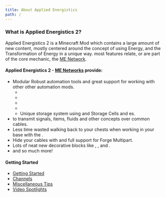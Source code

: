 ```yaml
---
title: About Applied Energistics
path: /
---
```


### What is Applied Energistics 2?

Applied Energistics 2 is a Minecraft Mod which contains a large amount of new
content, mostly centered around the concept of using Energy, and the
Transformation of Energy in a unique way. most features relate, or are part of
the core mechanic, the [ME Network](features/me-network.md).

#### Applied Energistics 2 - [ME Networks](features/me-network.md) provide:

- Modular Robust automation tools and great support for working with other other automation mods.
  - <ItemLink id="appliedenergistics2:item_import_bus"></ItemLink>
  - <ItemLink id="appliedenergistics2:item_export_bus"></ItemLink>
  - <ItemLink id="appliedenergistics2:item_level_emitter"></ItemLink>
  - <ItemLink id="appliedenergistics2:item_interface"></ItemLink>
  - Unique storage system using <ItemLink id="appliedenergistics2:drive"></ItemLink> and Storage Cells and <ItemLink id="appliedenergistics2:item_storage_bus"></ItemLink>es.
- <ItemLink id="appliedenergistics2:me_p2p_tunnel"></ItemLink>to transmit signals, items, fluids and other concepts over common cables.
- Less time wasted walking back to your chests when working in your base with the <ItemLink id="appliedenergistics2:wireless_terminal"></ItemLink>.
- Hide your cables with <ItemLink id="appliedenergistics2:facade"></ItemLink> and full support for Forge Multipart.
- Lots of neat new decorative blocks like <ItemLink id="appliedenergistics2:smooth_sky_stone_block"></ItemLink>, <ItemLink id="appliedenergistics2:quartz_pillar"></ItemLink>, <ItemLink id="appliedenergistics2:quartz_glass"></ItemLink> and <ItemLink id="appliedenergistics2:quartz_fixture"></ItemLink>.
- and so much more!

#### Getting Started

- [Getting Started](getting-started.md)
- [Channels](features/channels.md)
- [Miscellaneous Tips](miscellaneous-tips.md)
- [Video Spotlights](video-spotlights.md)
